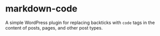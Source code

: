 markdown-code
=============

A simple WordPress plugin for replacing backticks with `code` tags in the content of posts, pages, and other post types.
